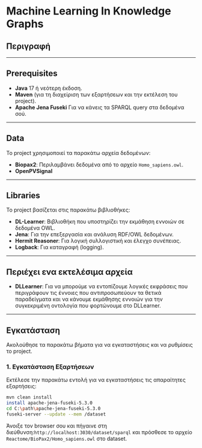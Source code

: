 # Machine Learning In Knowledge Graphs

## Περιγραφή

---

## Prerequisites
- **Java** 17 ή νεότερη έκδοση.
- **Maven** (για τη διαχείριση των εξαρτήσεων και την εκτέλεση του project).
- **Apache Jena Fuseki** Για να κάνεις τα SPARQL query στα δεδομένα σού.

---

## Data
Το project χρησιμοποιεί τα παρακάτω αρχεία δεδομένων:
- **Biopax2**: Περιλαμβάνει δεδομένα από το αρχείο `Homo_sapiens.owl`.
- **OpenPVSignal**

---

## Libraries
Το project βασίζεται στις παρακάτω βιβλιοθήκες:
- **DL-Learner**: Βιβλιοθήκη που υποστηρίζει την εκμάθηση εννοιών σε δεδομένα OWL.
- **Jena**: Για την επεξεργασία και ανάλυση RDF/OWL δεδομένων.
- **Hermit Reasoner**: Για λογική συλλογιστική και έλεγχο συνέπειας.
- **Logback**: Για καταγραφή (logging).

---

## Περιέχει ενα εκτελέσιμα αρχεία
- **DLLearner**: Για να μπορούμε να εντοπίζουμε λογικές εκφράσεις που περιγράφουν τις έννοιες που αντιπροσωπεύουν
  τα θετικά παραδείγματα και να κάνουμε εκμάθησης εννοιών για την συγκεκριμένη οντολογία που φορτώνουμε στο DLLearner.

---

## Εγκατάσταση

Ακολούθησε τα παρακάτω βήματα για να εγκαταστήσεις και να ρυθμίσεις το project.

### 1. Εγκατάσταση Εξαρτήσεων
Εκτέλεσε την παρακάτω εντολή για να εγκαταστήσεις τις απαραίτητες εξαρτήσεις:

```bash
mvn clean install
install apache-jena-fuseki-5.3.0
cd C:\path\apache-jena-fuseki-5.3.0 
fuseki-server --update --mem /dataset
```
Άνοιξε τον browser σου και πήγαινε στη διεύθυνση:`http://localhost:3030/dataset/sparql` και πρόσθεσε το αρχείο `Reactome/BioPax2/Homo_sapiens.owl` στο dataset.